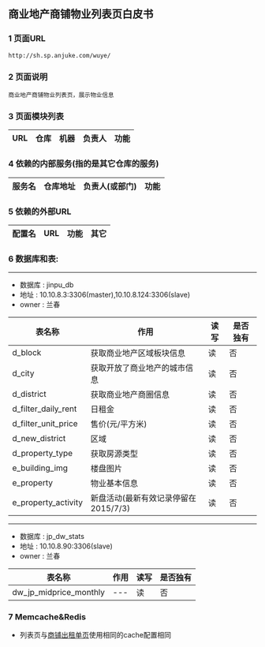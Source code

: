 ## 商业地产商铺物业列表页白皮书
### 1 页面URL
```
http://sh.sp.anjuke.com/wuye/
```

### 2 页面说明
```
商业地产商铺物业列表页，展示物业信息
```

### 3 页面模块列表
|URL|仓库|机器|负责人|功能|
| --- | --- | --- | --- | --- |


### 4 依赖的内部服务(指的是其它仓库的服务)
|服务名|仓库地址|负责人(或部门)|功能|
| --- | --- | --- | --- |

### 5 依赖的外部URL
|配置名|URL|功能|其它|
| --- | --- | --- | --- |

### 6 数据库和表:
---
* 数据库 : jinpu_db
* 地址 : 10.10.8.3:3306(master),10.10.8.124:3306(slave)
* owner : 兰春

|表名称|作用|读写|是否独有|
| --- | --- | --- | --- |
| d_block | 获取商业地产区域板块信息 | 读 | 否 |
| d_city | 获取开放了商业地产的城市信息 | 读 | 否 |
| d_district | 获取商业地产商圈信息 | 读 | 否 |
| d_filter_daily_rent | 日租金 | 读 | 否 |
| d_filter_unit_price | 售价(元/平方米) | 读 | 否 |
| d_new_district | 区域 | 读 | 否 |
| d_property_type | 获取房源类型 | 读 | 否 |
| e_building_img | 楼盘图片 | 读 | 否 |
| e_property | 物业基本信息 | 读 | 否 |
| e_property_activity | 新盘活动(最新有效记录停留在2015/7/3) | 读 | 否 |


---
* 数据库 : jp_dw_stats
* 地址 : 10.10.8.90:3306(slave)
* owner : 兰春

|表名称|作用|读写|是否独有|
| --- | --- | --- | --- |
| dw_jp_midprice_monthly | --- | 读 | 否 |


### 7 Memcache&Redis

* 列表页与[商铺出租单页](Xzl_Zu_View.md)使用相同的cache配置相同


